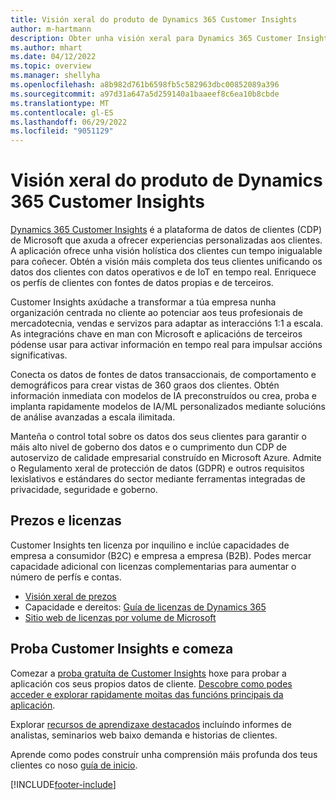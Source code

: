 ```yaml
---
title: Visión xeral do produto de Dynamics 365 Customer Insights
author: m-hartmann
description: Obter unha visión xeral para Dynamics 365 Customer Insights e as súas principais características.
ms.author: mhart
ms.date: 04/12/2022
ms.topic: overview
ms.manager: shellyha
ms.openlocfilehash: a8b982d761b6598fb5c582963dbc00852089a396
ms.sourcegitcommit: a97d31a647a5d259140a1baaeef8c6ea10b8cbde
ms.translationtype: MT
ms.contentlocale: gl-ES
ms.lasthandoff: 06/29/2022
ms.locfileid: "9051129"
---
```

# <a name="product-overview-for-dynamics-365-customer-insights"></a>Visión xeral do produto de Dynamics 365 Customer Insights

[Dynamics 365 Customer Insights](https://dynamics.microsoft.com/ai/customer-insights/) é a plataforma de datos de clientes (CDP) de Microsoft que axuda a ofrecer experiencias personalizadas aos clientes. A aplicación ofrece unha visión holística dos clientes cun tempo inigualable para coñecer. Obtén a visión máis completa dos teus clientes unificando os datos dos clientes con datos operativos e de IoT en tempo real. Enriquece os perfís de clientes con fontes de datos propias e de terceiros. 

Customer Insights axúdache a transformar a túa empresa nunha organización centrada no cliente ao potenciar aos teus profesionais de mercadotecnia, vendas e servizos para adaptar as interaccións 1:1 a escala. As integracións chave en man con Microsoft e aplicacións de terceiros pódense usar para activar información en tempo real para impulsar accións significativas.

Conecta os datos de fontes de datos transaccionais, de comportamento e demográficos para crear vistas de 360 graos dos clientes. Obtén información inmediata con modelos de IA preconstruídos ou crea, proba e implanta rapidamente modelos de IA/ML personalizados mediante solucións de análise avanzadas a escala ilimitada.

Manteña o control total sobre os datos dos seus clientes para garantir o máis alto nivel de goberno dos datos e o cumprimento dun CDP de autoservizo de calidade empresarial construído en Microsoft Azure. Admite o Regulamento xeral de protección de datos (GDPR) e outros requisitos lexislativos e estándares do sector mediante ferramentas integradas de privacidade, seguridade e goberno.

## <a name="pricing-and-licensing"></a>Prezos e licenzas
Customer Insights ten licenza por inquilino e inclúe capacidades de empresa a consumidor (B2C) e empresa a empresa (B2B). Podes mercar capacidade adicional con licenzas complementarias para aumentar o número de perfís e contas.

- [Visión xeral de prezos](https://dynamics.microsoft.com/ai/customer-insights/pricing/)
- Capacidade e dereitos: [Guía de licenzas de Dynamics 365](https://go.microsoft.com/fwlink/?LinkId=866544)
- [Sitio web de licenzas por volume de Microsoft](https://www.microsoft.com/licensing/how-to-buy/how-to-buy)

## <a name="try-customer-insights-and-get-started"></a>Proba Customer Insights e comeza

Comezar a [proba gratuíta de Customer Insights](https://signup.microsoft.com/create-account/signup?SKU=036c2481-aa8a-47cd-ab43-324f0c157c2d&ali=1&RU=https:%2F%2Fhome.ci.ai.dynamics.com%2Fstart%2Ftrial&products=036c2481-aa8a-47cd-ab43-324f0c157c2d) hoxe para probar a aplicación cos seus propios datos de cliente. [Descobre como podes acceder e explorar rapidamente moitas das funcións principais da aplicación](trial-signup.md). 

Explorar [recursos de aprendizaxe destacados](https://dynamics.microsoft.com/ai/customer-insights/resources/) incluíndo informes de analistas, seminarios web baixo demanda e historias de clientes.

Aprende como podes construír unha comprensión máis profunda dos teus clientes co noso [guía de inicio](get-started.md).

[!INCLUDE[footer-include](includes/footer-banner.md)]
